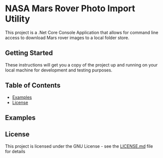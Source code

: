 # NASA Mars Rover Photo Import Utility

This project is a .Net Core Console Application that allows for command line access to download Mars rover images to a local folder store.

## Getting Started

These instructions will get you a copy of the project up and running on your local machine for development and testing purposes.

## Table of Contents

- [Examples](#Examples)
- [License](#License)

## Examples



## License

This project is licensed under the GNU License - see the [LICENSE.md](../LICENSE.md) file for details
